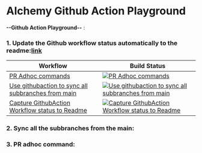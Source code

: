 # Alchemy Github Action Playground

**--Github Action Playground--** :

### 1. Update the Github workflow status automatically to the readme:[link](https://github.com/marketplace/actions/capture-githubaction-workflow-status-to-readme)

<!-- START_ACTIONS_TABLE -->
| Workflow | Build Status |
|----------|--------------|
| [PR Adhoc commands](.github/workflows/pr-adhoc-command.yaml) | [![PR Adhoc commands](https://github.com/GirishCodeAlchemy/alchemy-githubaction-playground/actions/workflows/pr-adhoc-command.yaml/badge.svg)](https://github.com/GirishCodeAlchemy/alchemy-githubaction-playground/actions/workflows/pr-adhoc-command.yaml) |
| [Use githubaction to sync all subbranches from main](.github/workflows/sync-all-subbranches-from-main.yaml) | [![Use githubaction to sync all subbranches from main](https://github.com/GirishCodeAlchemy/alchemy-githubaction-playground/actions/workflows/sync-all-subbranches-from-main.yaml/badge.svg)](https://github.com/GirishCodeAlchemy/alchemy-githubaction-playground/actions/workflows/sync-all-subbranches-from-main.yaml) |
| [Capture GithubAction Workflow status to Readme](.github/workflows/update-readme-worflow-status.yaml) | [![Capture GithubAction Workflow status to Readme](https://github.com/GirishCodeAlchemy/alchemy-githubaction-playground/actions/workflows/update-readme-worflow-status.yaml/badge.svg)](https://github.com/GirishCodeAlchemy/alchemy-githubaction-playground/actions/workflows/update-readme-worflow-status.yaml) |
<!-- END_ACTIONS_TABLE -->

### 2. Sync all the subbranches from the main:

### 3. PR adhoc command:
